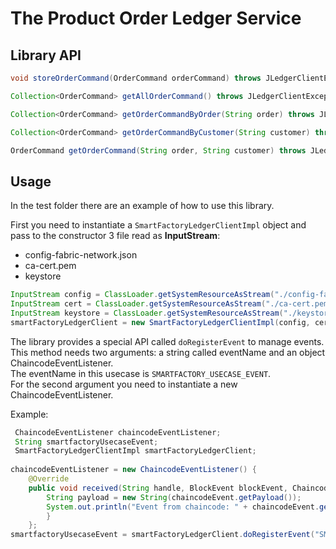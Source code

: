 # The Product Order Ledger Service


## Library API

 ```java
void storeOrderCommand(OrderCommand orderCommand) throws JLedgerClientException;

Collection<OrderCommand> getAllOrderCommand() throws JLedgerClientException;

Collection<OrderCommand> getOrderCommandByOrder(String order) throws JLedgerClientException;

Collection<OrderCommand> getOrderCommandByCustomer(String customer) throws JLedgerClientException;

OrderCommand getOrderCommand(String order, String customer) throws JLedgerClientException;
```
## Usage

In the test folder there are an example of how to use this library.

First you need to instantiate a `SmartFactoryLedgerClientImpl` object and pass to the constructor 3 file read as **InputStream**:

- config-fabric-network.json
- ca-cert.pem
- keystore

```java
InputStream config = ClassLoader.getSystemResourceAsStream("./config-fabric-network.json");
InputStream cert = ClassLoader.getSystemResourceAsStream("./ca-cert.pem");
InputStream keystore = ClassLoader.getSystemResourceAsStream("./keystore");
smartFactoryLedgerClient = new SmartFactoryLedgerClientImpl(config, cert, keystore);
```

The library provides a special API called `doRegisterEvent` to manage events. <br>
This method needs two arguments: a string called eventName and an object ChaincodeEventListener.<br>
The eventName in this usecase is `SMARTFACTORY_USECASE_EVENT`.
<br>
For the second argument you need to instantiate a new ChaincodeEventListener.

Example:
```java
 ChaincodeEventListener chaincodeEventListener;
 String smartfactoryUsecaseEvent;
 SmartFactoryLedgerClientImpl smartFactoryLedgerClient;
    
chaincodeEventListener = new ChaincodeEventListener() {
    @Override
    public void received(String handle, BlockEvent blockEvent, ChaincodeEvent chaincodeEvent) {
        String payload = new String(chaincodeEvent.getPayload());
        System.out.println("Event from chaincode: " + chaincodeEvent.getEventName() + " " + payload);
        }
    };
smartfactoryUsecaseEvent = smartFactoryLedgerClient.doRegisterEvent("SMARTFACTORY_USECASE_EVENT", chaincodeEventListener);
```
